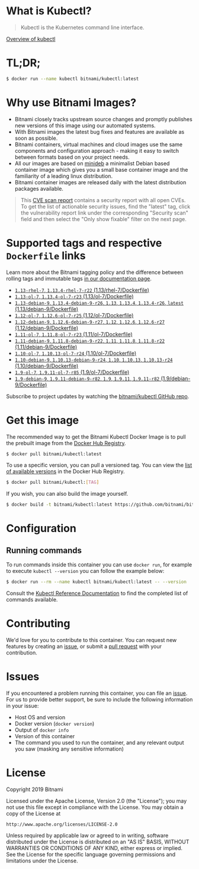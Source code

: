 
# What is Kubectl?

> Kubectl is the Kubernetes command line interface.

[Overview of kubectl](https://kubernetes.io/docs/reference/kubectl/overview/)

# TL;DR;

```bash
$ docker run --name kubectl bitnami/kubectl:latest
```

# Why use Bitnami Images?

* Bitnami closely tracks upstream source changes and promptly publishes new versions of this image using our automated systems.
* With Bitnami images the latest bug fixes and features are available as soon as possible.
* Bitnami containers, virtual machines and cloud images use the same components and configuration approach - making it easy to switch between formats based on your project needs.
* All our images are based on [minideb](https://github.com/bitnami/minideb) a minimalist Debian based container image which gives you a small base container image and the familiarity of a leading linux distribution.
* Bitnami container images are released daily with the latest distribution packages available.


> This [CVE scan report](https://quay.io/repository/bitnami/kubectl?tab=tags) contains a security report with all open CVEs. To get the list of actionable security issues, find the "latest" tag, click the vulnerability report link under the corresponding "Security scan" field and then select the "Only show fixable" filter on the next page.

# Supported tags and respective `Dockerfile` links

Learn more about the Bitnami tagging policy and the difference between rolling tags and immutable tags [in our documentation page](https://docs.bitnami.com/containers/how-to/understand-rolling-tags-containers/).


* [`1.13-rhel-7`, `1.13.4-rhel-7-r22` (1.13/rhel-7/Dockerfile)](https://github.com/bitnami/bitnami-docker-kubectl/blob/1.13.4-rhel-7-r22/1.13/rhel-7/Dockerfile)
* [`1.13-ol-7`, `1.13.4-ol-7-r23` (1.13/ol-7/Dockerfile)](https://github.com/bitnami/bitnami-docker-kubectl/blob/1.13.4-ol-7-r23/1.13/ol-7/Dockerfile)
* [`1.13-debian-9`, `1.13.4-debian-9-r26`, `1.13`, `1.13.4`, `1.13.4-r26`, `latest` (1.13/debian-9/Dockerfile)](https://github.com/bitnami/bitnami-docker-kubectl/blob/1.13.4-debian-9-r26/1.13/debian-9/Dockerfile)
* [`1.12-ol-7`, `1.12.6-ol-7-r25` (1.12/ol-7/Dockerfile)](https://github.com/bitnami/bitnami-docker-kubectl/blob/1.12.6-ol-7-r25/1.12/ol-7/Dockerfile)
* [`1.12-debian-9`, `1.12.6-debian-9-r27`, `1.12`, `1.12.6`, `1.12.6-r27` (1.12/debian-9/Dockerfile)](https://github.com/bitnami/bitnami-docker-kubectl/blob/1.12.6-debian-9-r27/1.12/debian-9/Dockerfile)
* [`1.11-ol-7`, `1.11.8-ol-7-r23` (1.11/ol-7/Dockerfile)](https://github.com/bitnami/bitnami-docker-kubectl/blob/1.11.8-ol-7-r23/1.11/ol-7/Dockerfile)
* [`1.11-debian-9`, `1.11.8-debian-9-r22`, `1.11`, `1.11.8`, `1.11.8-r22` (1.11/debian-9/Dockerfile)](https://github.com/bitnami/bitnami-docker-kubectl/blob/1.11.8-debian-9-r22/1.11/debian-9/Dockerfile)
* [`1.10-ol-7`, `1.10.13-ol-7-r24` (1.10/ol-7/Dockerfile)](https://github.com/bitnami/bitnami-docker-kubectl/blob/1.10.13-ol-7-r24/1.10/ol-7/Dockerfile)
* [`1.10-debian-9`, `1.10.13-debian-9-r24`, `1.10`, `1.10.13`, `1.10.13-r24` (1.10/debian-9/Dockerfile)](https://github.com/bitnami/bitnami-docker-kubectl/blob/1.10.13-debian-9-r24/1.10/debian-9/Dockerfile)
* [`1.9-ol-7`, `1.9.11-ol-7-r85` (1.9/ol-7/Dockerfile)](https://github.com/bitnami/bitnami-docker-kubectl/blob/1.9.11-ol-7-r85/1.9/ol-7/Dockerfile)
* [`1.9-debian-9`, `1.9.11-debian-9-r82`, `1.9`, `1.9.11`, `1.9.11-r82` (1.9/debian-9/Dockerfile)](https://github.com/bitnami/bitnami-docker-kubectl/blob/1.9.11-debian-9-r82/1.9/debian-9/Dockerfile)

Subscribe to project updates by watching the [bitnami/kubectl GitHub repo](https://github.com/bitnami/bitnami-docker-kubectl).

# Get this image

The recommended way to get the Bitnami Kubectl Docker Image is to pull the prebuilt image from the [Docker Hub Registry](https://hub.docker.com/r/bitnami/kubectl).

```bash
$ docker pull bitnami/kubectl:latest
```

To use a specific version, you can pull a versioned tag. You can view the [list of available versions](https://hub.docker.com/r/bitnami/kubectl/tags/) in the Docker Hub Registry.

```bash
$ docker pull bitnami/kubectl:[TAG]
```

If you wish, you can also build the image yourself.

```bash
$ docker build -t bitnami/kubectl:latest https://github.com/bitnami/bitnami-docker-kubectl.git
```

# Configuration

## Running commands

To run commands inside this container you can use `docker run`, for example to execute `kubectl --version` you can follow the example below:

```bash
$ docker run --rm --name kubectl bitnami/kubectl:latest -- --version
```

Consult the [Kubectl Reference Documentation](https://kubernetes.io/docs/reference/generated/kubectl/kubectl-commands) to find the completed list of commands available.

# Contributing

We'd love for you to contribute to this container. You can request new features by creating an [issue](https://github.com/bitnami/bitnami-docker-kubectl/issues), or submit a [pull request](https://github.com/bitnami/bitnami-docker-kubectl/pulls) with your contribution.

# Issues

If you encountered a problem running this container, you can file an [issue](https://github.com/bitnami/bitnami-docker-kubectl/issues). For us to provide better support, be sure to include the following information in your issue:

- Host OS and version
- Docker version (`docker version`)
- Output of `docker info`
- Version of this container
- The command you used to run the container, and any relevant output you saw (masking any sensitive information)

# License

Copyright 2019 Bitnami

Licensed under the Apache License, Version 2.0 (the "License");
you may not use this file except in compliance with the License.
You may obtain a copy of the License at

    http://www.apache.org/licenses/LICENSE-2.0

Unless required by applicable law or agreed to in writing, software
distributed under the License is distributed on an "AS IS" BASIS,
WITHOUT WARRANTIES OR CONDITIONS OF ANY KIND, either express or implied.
See the License for the specific language governing permissions and
limitations under the License.
